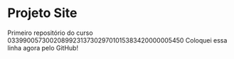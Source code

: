 # Projeto Site
 Primeiro repositório do curso
03399005730020899231373029701015383420000005450
Coloquei essa linha agora  pelo GitHub!
